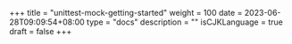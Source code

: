 +++
title = "unittest-mock-getting-started"
weight = 100
date = 2023-06-28T09:09:54+08:00
type = "docs"
description = ""
isCJKLanguage = true
draft = false
+++